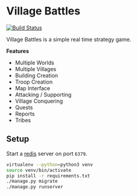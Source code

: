 # Village Battles

[![Build Status](https://travis-ci.org/ezwang/village-battles.svg?branch=master)](https://travis-ci.org/ezwang/village-battles)

Village Battles is a simple real time strategy game.

**Features**
- Multiple Worlds
- Multiple Villages
- Building Creation
- Troop Creation
- Map Interface
- Attacking / Supporting
- Village Conquering
- Quests
- Reports
- Tribes

## Setup

Start a [redis](https://redis.io/download) server on port `6379`.

```bash
virtualenv --python=python3 venv
source venv/bin/activate
pip install -r requirements.txt
./manage.py migrate
./manage.py runserver
```
